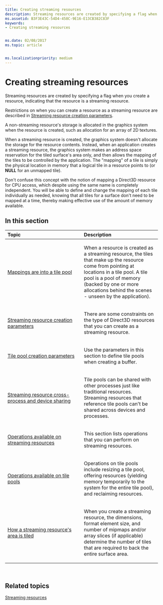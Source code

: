 ```yaml
---
title: Creating streaming resources
description: Streaming resources are created by specifying a flag when you create a resource, indicating that the resource is a streaming resource.
ms.assetid: B3F3E43C-54D4-458C-9E16-E13CB382C83F
keywords:
- Creating streaming resources


ms.date: 02/08/2017
ms.topic: article


ms.localizationpriority: medium
---
```


# Creating streaming resources


Streaming resources are created by specifying a flag when you create a resource, indicating that the resource is a streaming resource.

Restrictions on when you can create a resource as a streaming resource are described in [Streaming resource creation parameters](streaming-resource-creation-parameters.md).

A non-streaming resource's storage is allocated in the graphics system when the resource is created, such as allocation for an array of 2D textures.

When a streaming resource is created, the graphics system doesn't allocate the storage for the resource contents. Instead, when an application creates a streaming resource, the graphics system makes an address space reservation for the tiled surface's area only, and then allows the mapping of the tiles to be controlled by the application. The "mapping" of a tile is simply the physical location in memory that a logical tile in a resource points to (or **NULL** for an unmapped tile).

Don't confuse this concept with the notion of mapping a Direct3D resource for CPU access, which despite using the same name is completely independent. You will be able to define and change the mapping of each tile individually as needed, knowing that all tiles for a surface don't need to be mapped at a time, thereby making effective use of the amount of memory available.

## <span id="in-this-section"></span>In this section


<table>
<colgroup>
<col width="50%" />
<col width="50%" />
</colgroup>
<thead>
<tr class="header">
<th align="left">Topic</th>
<th align="left">Description</th>
</tr>
</thead>
<tbody>
<tr class="odd">
<td align="left"><p><a href="mappings-are-into-a-tile-pool.md">Mappings are into a tile pool</a></p></td>
<td align="left"><p>When a resource is created as a streaming resource, the tiles that make up the resource come from pointing at locations in a tile pool. A tile pool is a pool of memory (backed by one or more allocations behind the scenes - unseen by the application).</p></td>
</tr>
<tr class="even">
<td align="left"><p><a href="streaming-resource-creation-parameters.md">Streaming resource creation parameters</a></p></td>
<td align="left"><p>There are some constraints on the type of Direct3D resources that you can create as a streaming resource.</p></td>
</tr>
<tr class="odd">
<td align="left"><p><a href="tile-pool-creation-parameters.md">Tile pool creation parameters</a></p></td>
<td align="left"><p>Use the parameters in this section to define tile pools when creating a buffer.</p></td>
</tr>
<tr class="even">
<td align="left"><p><a href="streaming-resource-cross-process-and-device-sharing.md">Streaming resource cross-process and device sharing</a></p></td>
<td align="left"><p>Tile pools can be shared with other processes just like traditional resources. Streaming resources that reference tile pools can't be shared across devices and processes.</p></td>
</tr>
<tr class="odd">
<td align="left"><p><a href="operations-available-on-streaming-resources.md">Operations available on streaming resources</a></p></td>
<td align="left"><p>This section lists operations that you can perform on streaming resources.</p></td>
</tr>
<tr class="even">
<td align="left"><p><a href="operations-available-on-tile-pools.md">Operations available on tile pools</a></p></td>
<td align="left"><p>Operations on tile pools include resizing a tile pool, offering resources (yielding memory temporarily to the system for the entire tile pool), and reclaiming resources.</p></td>
</tr>
<tr class="odd">
<td align="left"><p><a href="how-a-streaming-resource-s-area-is-tiled.md">How a streaming resource's area is tiled</a></p></td>
<td align="left"><p>When you create a streaming resource, the dimensions, format element size, and number of mipmaps and/or array slices (if applicable) determine the number of tiles that are required to back the entire surface area.</p></td>
</tr>
</tbody>
</table>

 

## <span id="related-topics"></span>Related topics


[Streaming resources](streaming-resources.md)

 

 




